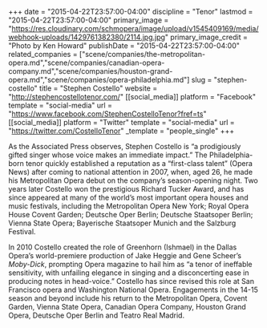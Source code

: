 +++
date = "2015-04-22T23:57:00-04:00"
discipline = "Tenor"
lastmod = "2015-04-22T23:57:00-04:00"
primary_image = "https://res.cloudinary.com/schmopera/image/upload/v1545409169/media/webhook-uploads/1429761382380/2114.jpg.jpg"
primary_image_credit = "Photo by Ken Howard"
publishDate = "2015-04-22T23:57:00-04:00"
related_companies = ["scene/companies/the-metropolitan-opera.md","scene/companies/canadian-opera-company.md","scene/companies/houston-grand-opera.md","scene/companies/opera-philadelphia.md"]
slug = "stephen-costello"
title = "Stephen Costello"
website = "http://stephencostellotenor.com/"
[[social_media]]
platform = "Facebook"
template = "social-media"
url = "https://www.facebook.com/StephenCostelloTenor?fref=ts"
[[social_media]]
platform = "Twitter"
template = "social-media"
url = "https://twitter.com/CostelloTenor"
_template = "people_single"
+++

As the Associated Press observes, Stephen Costello is “a prodigiously gifted singer whose voice makes an immediate impact.” The Philadelphia-born tenor quickly established a reputation as a “first-class talent” (Opera News) after coming to national attention in 2007, when, aged 26, he made his Metropolitan Opera debut on the company’s season-opening night. Two years later Costello won the prestigious Richard Tucker Award, and has since appeared at many of the world’s most important opera houses and music festivals, including the Metropolitan Opera New York; Royal Opera House Covent Garden; Deutsche Oper Berlin; Deutsche Staatsoper Berlin; Vienna State Opera; Bayerische Staatsoper Munich and the Salzburg Festival. 

In 2010 Costello created the role of Greenhorn (Ishmael) in the Dallas Opera’s world-premiere production of Jake Heggie and Gene Scheer’s *Moby-Dick*, prompting Opera magazine to hail him as “a tenor of ineffable sensitivity, with unfailing elegance in singing and a disconcerting ease in producing notes in head-voice.” Costello has since revised this role at San Francisco opera and Washington National Opera. Engagements in the 14-15 season and beyond include his return to the Metropolitan Opera, Covent Garden, Vienna State Opera, Canadian Opera Company, Houston Grand Opera, Deutsche Oper Berlin and Teatro Real Madrid.
